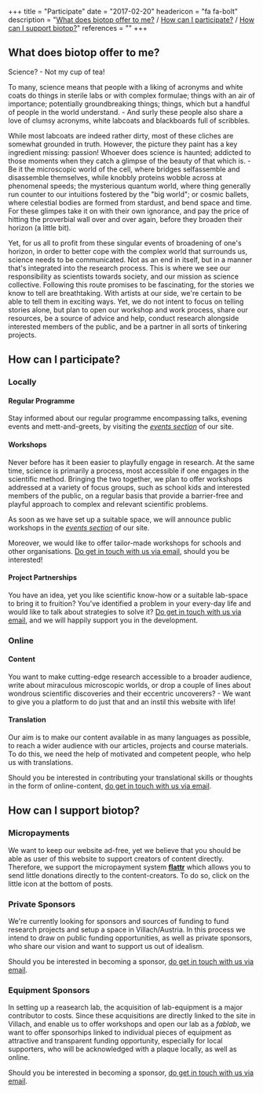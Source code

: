 +++
title = "Participate"
date = "2017-02-20"
headericon = "fa fa-bolt"
description = "[What does biotop offer to me?](#what-does-biotop-offer-to-me) / [How can I participate?](#how-can-i-participate) / [How can I support biotop?](#how-can-i-support-biotop)"
references = ""
+++

## What does biotop offer to me?
Science? - Not my cup of tea!

To many, science means that people with a liking of acronyms and white coats do things in sterile labs or with complex formulae; things with an air of importance; potentially groundbreaking things; things, which but a handful of people in the world understand. - And surly these people also share a love of clumsy acronyms, white labcoats and blackboards full of scribbles.

While most labcoats are indeed rather dirty, most of these cliches are somewhat grounded in truth. However, the picture they paint has a key ingredient missing: passion!
Whoever does science is haunted; addicted to those moments when they catch a glimpse of the beauty of that which is. - Be it the microscopic world of the cell, where bridges selfassemble and disassemble themselves, while knobbly proteins wobble across at phenomenal speeds; the mysterious quantum world, where thing generally run counter to our intuitions fostered by the "big world"; or cosmic ballets, where celestial bodies are formed from stardust, and bend space and time.
For these glimpes take it on with their own ignorance, and pay the price of hitting the proverbial wall over and over again, before they broaden their horizon (a little bit).

Yet, for us all to profit from these singular events of broadening of one's horizon, in order to better cope with the complex world that surrounds us, science needs to be communicated. Not as an end in itself, but in a manner that's integrated into the research process.
This is where we see our responsibility as scientists towards society, and our mission as science collective.
Following this route promises to be fascinating, for the stories we know to tell are breathtaking. With artists at our side, we're certain to be able to tell them in exciting ways.
Yet, we do not intent to focus on telling stories alone, but plan to open our workshop and work process, share our resources, be a source of advice and help, conduct research alongside interested members of the public, and be a partner in all sorts of tinkering projects.

## How can I participate?

### Locally

#### Regular Programme
Stay informed about our regular programme encompassing talks, evening events and mett-and-greets, by visiting the [*events section*](/en/event/) of our site.

#### Workshops
Never before has it been easier to playfully engage in research. At the same time, science is primarily a process, most accessible if one engages in the scientific method. Bringing the two together, we plan to offer workshops addressed at a variety of focus groups, such as school kids and interested members of the public, on a regular basis that provide a barrier-free and playful approach to complex and relevant scientific problems.

As soon as we have set up a suitable space, we will announce public workshops in the [*events section*](/en/event/) of our site.

Moreover, we would like to offer tailor-made workshops for schools and other organisations. [Do get in touch with us via email](mailto:info@biotop.co), should you be interested!

#### Project Partnerships
You have an idea, yet you like scientific know-how or a suitable lab-space to bring it to fruition? You've identified a problem in your every-day life and would like to talk about strategies to solve it?
[Do get in touch with us via email](mailto:info@biotop.co), and we will happily support you in the development.

### Online

#### Content
You want to make cutting-edge research accessible to a broader audience, write about miraculous microscopic worlds, or drop a couple of lines about wondrous scientific discoveries and their eccentric uncoverers? - We want to give you a platform to do just that and an instil this website with life!

#### Translation
Our aim is to make our content available in as many languages as possible, to reach a wider audience with our articles, projects and course materials. To do this, we need the help of motivated and competent people, who help us with translations.

Should you be interested in contributing your translational skills or thoughts in the form of online-content, [do get in touch with us via email](mailto:info@biotop.co).

## How can I support biotop?

### Micropayments
We want to keep our website ad-free, yet we believe that you should be able as user of this website to support creators of content directly. Therefore, we support the micropayment system [**flattr**](http://flattr.com) which allows you to send little donations directly to the content-creators. To do so, click on the little icon at the bottom of posts.

### Private Sponsors
We're currently looking for sponsors and sources of funding to fund research projects and setup a space in Villach/Austria. In this process we intend to draw on public funding opportunities, as well as private sponsors, who share our vision and want to support us out of idealism.

Should you be interested in becoming a sponsor, [do get in touch with us via email](mailto:info@biotop.co).

### Equipment Sponsors
In setting up a reasearch lab, the acquisition of lab-equipment is a major contributor to costs.
Since these acquisitions are directly linked to the site in Villach, and enable us to offer workshops and open our lab as a *fablab*, we want to offer sponsorhips linked to individual pieces of equipment as attractive and transparent funding opportunity, especially for local supporters, who will be acknowledged with a plaque locally, as well as online.

Should you be interested in becoming a sponsor, [do get in touch with us via email](mailto:info@biotop.co).
